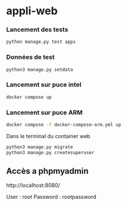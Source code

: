 # appli-web

### Lancement des tests

```bash
python manage.py test apps
```

### Données de test

```bash
python3 manage.py setdata
```

### Lancement sur puce intel

```bash
docker compose up
```

### Lancement sur puce ARM

```bash
docker compose -f docker-compose-arm.yml up
```

Dans le terminal du container web

```bash
python3 manage.py migrate
python3 manage.py createsuperuser
```

## Accès a phpmyadmin

http://localhost:8080/

User : root
Password : rootpassword